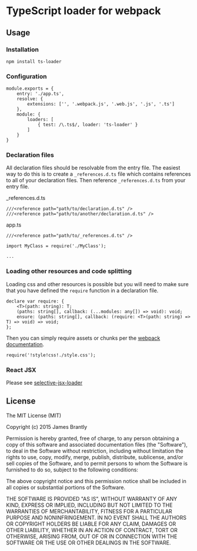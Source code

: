 # TypeScript loader for webpack

## Usage

### Installation

```
npm install ts-loader
```

### Configuration

```
module.exports = {
    entry: './app.ts',
    resolve: {
        extensions: ['', '.webpack.js', '.web.js', '.js', '.ts']
    },
    module: {
        loaders: [
            { test: /\.ts$/, loader: 'ts-loader' }
        ]
    }
}
```

### Declaration files

All declaration files should be resolvable from the entry file. The easiest way
to do this is to create a `_references.d.ts` file which contains references to
all of your declaration files. Then reference `_references.d.ts` from your
entry file.

_references.d.ts
```
///<reference path="path/to/declaration.d.ts" />
///<reference path="path/to/another/declaration.d.ts" />
```

app.ts
```
///<reference path="path/to/_references.d.ts" />

import MyClass = require('./MyClass');

...

```

### Loading other resources and code splitting

Loading css and other resources is possible but you will need to make sure that
you have defined the `require` function in a declaration file.

```
declare var require: {
    <T>(path: string): T;
    (paths: string[], callback: (...modules: any[]) => void): void;
    ensure: (paths: string[], callback: (require: <T>(path: string) => T) => void) => void;
};
```

Then you can simply require assets or chunks per the [webpack documentation](http://webpack.github.io/docs).

```
require('!style!css!./style.css');
```

### React JSX

Please see [selective-jsx-loader](https://github.com/jbrantly/selective-jsx-loader)

## License

The MIT License (MIT)

Copyright (c) 2015 James Brantly

Permission is hereby granted, free of charge, to any person obtaining a copy
of this software and associated documentation files (the "Software"), to deal
in the Software without restriction, including without limitation the rights
to use, copy, modify, merge, publish, distribute, sublicense, and/or sell
copies of the Software, and to permit persons to whom the Software is
furnished to do so, subject to the following conditions:

The above copyright notice and this permission notice shall be included in all
copies or substantial portions of the Software.

THE SOFTWARE IS PROVIDED "AS IS", WITHOUT WARRANTY OF ANY KIND, EXPRESS OR
IMPLIED, INCLUDING BUT NOT LIMITED TO THE WARRANTIES OF MERCHANTABILITY,
FITNESS FOR A PARTICULAR PURPOSE AND NONINFRINGEMENT. IN NO EVENT SHALL THE
AUTHORS OR COPYRIGHT HOLDERS BE LIABLE FOR ANY CLAIM, DAMAGES OR OTHER
LIABILITY, WHETHER IN AN ACTION OF CONTRACT, TORT OR OTHERWISE, ARISING FROM,
OUT OF OR IN CONNECTION WITH THE SOFTWARE OR THE USE OR OTHER DEALINGS IN THE
SOFTWARE.

